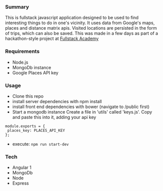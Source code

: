 
### Summary
This is fullstack javascript application designed to be used to find interesting things to do in one's vicinity.  It uses data from Google's maps, places and distance matrix apis.  Visited locations are persisted in the form of trips, which can also be saved. This was made in a few days as part of a hackathon-style project at [Fullstack Academy](https://www.fullstackacademy.com/)

### Requirements
  - Node.js
  - MongoDb instance
  - Google Places API key
  
### Usage
  - Clone this repo
  - install server dependencies with npm install
  - install front end dependencies with bower (navigate to /public first)
  - Start a mongodb instance
 Create a file in 'utils' called 'keys.js'.  Copy and paste this into it, adding your api key
 ~~~~
 module.exports = {
  places_key: PLACES_API_KEY
};
~~~~
  
  - execute: `npm run start-dev`

### Tech
  - Angular 1
  - MongoDb
  - Node
  - Express
